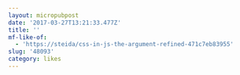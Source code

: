 ```yaml
---
layout: micropubpost
date: '2017-03-27T13:21:33.477Z'
title: ''
mf-like-of:
  - 'https://steida/css-in-js-the-argument-refined-471c7eb83955'
slug: '48093'
category: likes
---
```

